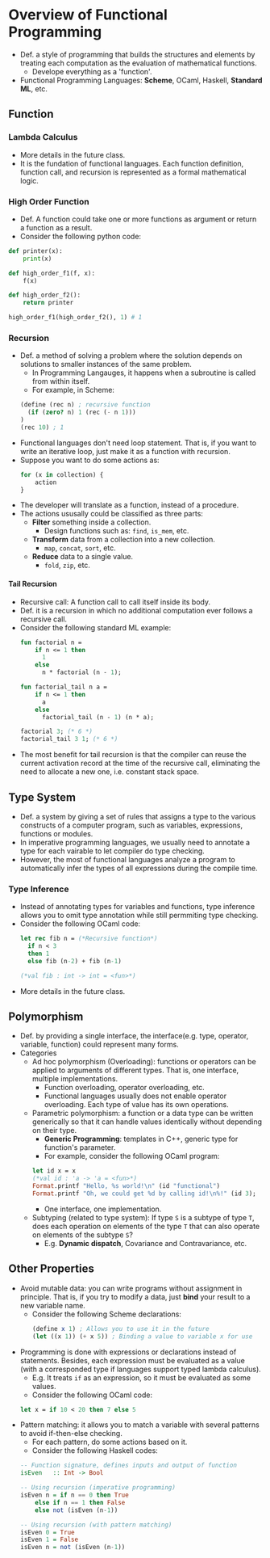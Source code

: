 # Overview of Functional Programming
- Def. a style of programming that builds the structures and elements by treating each computation as the evaluation of mathematical functions.
	- Develope everything as a 'function'.
- Functional Programming Languages: **Scheme**, OCaml, Haskell, **Standard ML**, etc.

## Function
### Lambda Calculus
- More details in the future class.
- It is the fundation of functional languages. Each function definition, function call, and recursion is represented as a formal mathematical logic.

### High Order Function
- Def. A function could take one or more functions as argument or return a function as a result.
- Consider the following python code:
```python
def printer(x):
    print(x)

def high_order_f1(f, x):
    f(x)

def high_order_f2():
    return printer

high_order_f1(high_order_f2(), 1) # 1
```
### Recursion
- Def. a method of solving a problem where the solution depends on solutions to smaller instances of the same problem.
	- In Programming Langauges, it happens when a subroutine is called from within itself.
	- For example, in Scheme:
	```scheme
	(define (rec n) ; recursive function
	  (if (zero? n) 1 (rec (- n 1)))
	)
	(rec 10) ; 1
	```
- Functional languages don't need loop statement. That is, if you want to write an iterative loop, just make it as a function with recursion.
- Suppose you want to do some actions as:
	```python
	for (x in collection) {
		action
	}
	```
- The developer will translate as a function, instead of a procedure.
- The actions ususally could be classified as three parts:
	- **Filter** something inside a collection.
		- Design functions such as: `find`, `is_mem`, etc.
	- **Transform** data from a collection into a new collection.
		- `map`, `concat`, `sort`, etc.
	- **Reduce** data to a single value.
		-  `fold`, `zip`, etc.
#### Tail Recursion
- Recursive call: A function call to call itself inside its body.
- Def. it is a recursion in which no additional computation ever follows a recursive call.
- Consider the following standard ML example:
	```sml
	fun factorial n =
	    if n <= 1 then
	      1
	    else
	      n * factorial (n - 1);

	fun factorial_tail n a =
	    if n <= 1 then
	      a
	    else
	      factorial_tail (n - 1) (n * a);

	factorial 3; (* 6 *)
	factorial_tail 3 1; (* 6 *)
	```
- The most benefit for tail recursion is that the compiler can reuse the current activation record at the time of the recursive call, eliminating the need to allocate a new one, i.e. constant stack space.

## Type System
- Def. a system by giving a set of rules that assigns a type to the various constructs of a computer program, such as variables, expressions, functions or modules.
- In imperative programming languages, we usually need to annotate a type for each vairable to let compiler do type checking.
- However, the most of functional languages analyze a program to automatically infer the types of all expressions during the compile time.

### Type Inference
- Instead of annotating types for variables and functions, type inference allows you to omit type annotation while still permmiting type checking.
- Consider the following OCaml code:
	```ocaml
	let rec fib n = (*Recursive function*)
	  if n < 3 
	  then 1 
	  else fib (n-2) + fib (n-1)

	(*val fib : int -> int = <fun>*)
	```
- More details in the future class.

## Polymorphism
- Def. by providing a single interface, the interface(e.g. type, operator, variable, function) could represent many forms.
- Categories
	- Ad hoc polymorphism (Overloading): functions or operators can be applied to arguments of different types. That is, one interface, multiple implementations.
		- Function overloading, operator overloading, etc.
		- Functional languages usually does not enable operator overloading. Each type of value has its own operations.
	- Parametric polymorphism: a function or a data type can be written generically so that it can handle values identically without depending on their type.
		- **Generic Programming**: templates in C++, generic type for function's parameter.
		- For example, consider the following OCaml program:
		```OCaml
		let id x = x
		(*val id : 'a -> 'a = <fun>*)
		Format.printf "Hello, %s world!\n" (id "functional")
		Format.printf "Oh, we could get %d by calling id!\n%!" (id 3);
		```
		- One interface, one implementation.
	- Subtyping (related to type system): If type `S` is a subtype of type `T`, does each operation on elements of the type `T` that can also operate on elements of the subtype `S`?
		- E.g. **Dynamic dispatch**, Covariance and Contravariance, etc.

## Other Properties

- Avoid mutable data: you can write programs without assignment in principle. That is, if you try to modify a data, just **bind** your result to a new variable name.
	- Consider the following Scheme declarations:
		```scheme
		(define x 1) ; Allows you to use it in the future
		(let ((x 1)) (+ x 5)) ; Binding a value to variable x for use
		```
- Programming is done with expressions or declarations instead of statements. Besides, each expression must be evaluated as a value (with a corresponded type if languages support typed lambda calculus).
	- E.g. It treats `if` as an expression, so it must be evaluated as some values.
	- Consider the following OCaml code:
	```ocaml
	let x = if 10 < 20 then 7 else 5
	```
- Pattern matching: it allows you to match a variable with several patterns to avoid if-then-else checking.
	- For each pattern, do some actions based on it.
	- Consider the following Haskell codes:
	```Haskell
	-- Function signature, defines inputs and output of function
	isEven   :: Int -> Bool 
	
	-- Using recursion (imperative programming)
	isEven n = if n == 0 then True 
		else if n == 1 then False 
		else not (isEven (n-1))
	
	-- Using recursion (with pattern matching)
	isEven 0 = True
	isEven 1 = False
	isEven n = not (isEven (n-1))
	```
